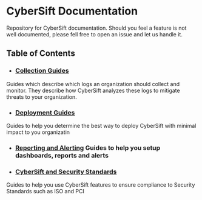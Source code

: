 # CyberSift Documentation

Repository for CyberSift documentation. Should you feel a feature is not well documented, please fell free to open an issue and let us handle it.

## Table of Contents

- ### [Collection Guides](https://github.com/CyberSift/CyberSift_Documentation/tree/master/Collection%20Guides)
Guides which describe which logs an organization should collect and monitor. They describe how CyberSift analyzes these logs to mitigate threats to your organization.

- ### [Deployment Guides](https://github.com/CyberSift/CyberSift_Documentation/blob/master/Deployment%20Guides/README.md)
Guides to help you determine the best way to deploy CyberSift with minimal impact to you organizatin

- ### [Reporting and Alerting](https://github.com/CyberSift/CyberSift_Documentation/tree/master/Reporting%20and%20Alerting) Guides to help you setup dashboards, reports and alerts

- ### [CyberSift and Security Standards](https://github.com/CyberSift/CyberSift_Documentation/tree/master/Security%20Standards)
Guides to help you use CyberSift features to ensure compliance to Security Standards such as ISO and PCI
